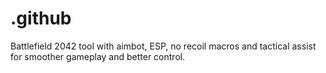 # .github
Battlefield 2042 tool with aimbot, ESP, no recoil macros and tactical assist for smoother gameplay and better control.
